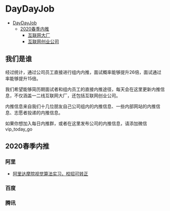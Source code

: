 # DayDayJob 

   * [DayDayJob](#daydayjob)
      * [2020春季内推](#2020春季内推)
         * [互联网大厂](#互联网大厂)
         * [互联网创业公司](#互联网创业公司)

## 我们是谁

经过统计，通过公司员工直接进行组内内推，面试概率能够提升26倍，面试通过率能够提升15倍。

我们希望能够简历期面试者和组内员工的直接内推途径，每天会在这里更新内推信息，不仅涵盖一二线互联网大厂，还包括互联网创业公司。

内推信息来自我们十几位朋友自己公司组内的内推信息、一些内部网站的内推信息、志愿者投递的内推信息。

如果你想加入每日内推群，或者在这里发布公司的内推信息，请添加微信 vip_today_go 


## 2020春季内推

### 阿里

- [阿里达摩院视觉算法实习，校招可转正](docs/2020spring/alibaba/0001.md)


### 百度

### 腾讯


